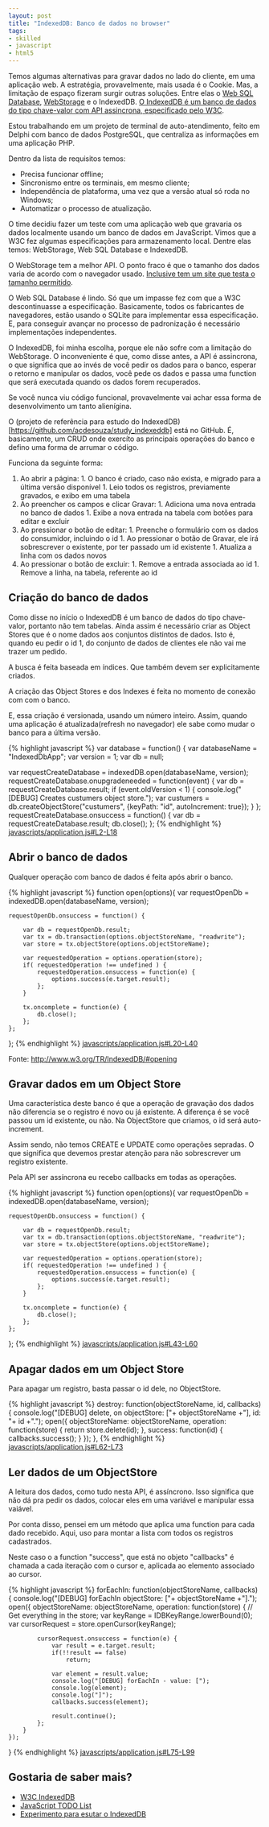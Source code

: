 ```yaml
---
layout: post
title: "IndexedDB: Banco de dados no browser"
tags:
- skilled
- javascript
- html5
---
```

Temos algumas alternativas para gravar dados no lado do cliente, em uma aplicação web.
A estratégia, provavelmente, mais usada é o Cookie. Mas, a limitação de espaço fizeram surgir outras soluções.
Entre elas o [Web SQL Database](http://www.w3.org/TR/webdatabase/), [WebStorage](http://www.w3.org/TR/webstorage/) e o IndexedDB.
[O IndexedDB é um banco de dados do tipo chave-valor com API assincrona, especificado pelo W3C](http://www.w3.org/TR/IndexedDB/).

Estou trabalhando em um projeto de terminal de auto-atendimento, feito em Delphi
com banco de dados PostgreSQL, que centraliza as informações em uma aplicação PHP.

Dentro da lista de requisitos temos:

  * Precisa funcionar offline;
  * Sincronismo entre os terminais, em mesmo cliente;
  * Independência de plataforma, uma vez que a versão atual só roda no Windows;
  * Automatizar o processo de atualização.

O time decidiu fazer um teste com uma aplicação web que gravaria os dados localmente usando um
banco de dados em JavaScript. Vimos que a W3C fez algumas especificações para armazenamento local.
Dentre elas temos: WebStorage, Web SQL Database e IndexedDB.

O WebStorage tem a melhor API. O ponto fraco é que o tamanho dos dados varia de acordo com o navegador usado.
[Inclusive tem um site que testa o tamanho permitido](http://dev-test.nemikor.com/web-storage/support-test/).

O Web SQL Database é lindo. Só que um impasse fez com que a W3C descontinuasse a especificação.
Basicamente, todos os fabricantes de navegadores, estão usando o SQLite para implementar essa especificação.
E, para conseguir avançar no processo de padronização é necessário implementações independentes.


O IndexedDB, foi minha escolha, porque ele não sofre com a limitação do WebStorage.
O inconveniente é que, como disse antes, a API é assincrona, o que significa que ao invés de você pedir
os dados para o banco, esperar o retorno e manipular os dados, você pede os dados e passa uma function
que será executada quando os dados forem recuperados.

Se você nunca viu código funcional, provavelmente vai achar essa forma de desenvolvimento um tanto alienígina.

O (projeto de referência para estudo do IndexedDB)[https://github.com/acdesouza/study_indexeddb] está no GitHub.
É, basicamente, um CRUD onde exercíto as principais operações do banco e defino uma forma de arrumar o código.

Funciona da seguinte forma:

  1. Ao abrir a página:
    1. O banco é criado, caso não exista, e migrado para a última versão disponível
    1. Leio todos os registros, previamente gravados, e exibo em uma tabela
  1. Ao preencher os campos e clicar Gravar:
    1. Adiciona uma nova entrada no banco de dados
    1. Exibe a nova entrada na tabela com botões para editar e excluir
  1. Ao pressionar o botão de editar:
    1. Preenche o formulário com os dados do consumidor, incluindo o id
    1. Ao pressionar o botão de Gravar, ele irá sobrescrever o existente, por ter passado um id existente
    1. Atualiza a linha com os dados novos
  1. Ao pressionar o botão de excluir:
    1. Remove a entrada associada ao id
    1. Remove a linha, na tabela, referente ao id

## Criação do banco de dados

Como disse no início o IndexedDB é um banco de dados do tipo chave-valor, portanto não tem tabelas.
Ainda assim é necessário criar as Object Stores que é o nome dados aos conjuntos distintos de dados. Isto é,
quando eu pedir o id 1, do conjunto de dados de clientes ele não vai me trazer um pedido.

A busca é feita baseada em índices. Que também devem ser explicitamente criados.

A criação das Object Stores e dos Indexes é feita no momento de conexão com com o banco.

E, essa criação é versionada, usando um número inteiro. Assim, quando uma aplicação é
atualizada(refresh no navegador) ele sabe como mudar o banco para a última versão.

{% highlight javascript %}
var database = function() {
var databaseName = "IndexedDbApp";
var version = 1;
var db = null;

var requestCreateDatabase = indexedDB.open(databaseName, version);
requestCreateDatabase.onupgradeneeded = function(event) {
    var db = requestCreateDatabase.result;
    if (event.oldVersion < 1) {
        console.log("[DEBUG] Creates custumers object store.");
        var custumers = db.createObjectStore("custumers", {keyPath: "id", autoIncrement: true});
    }
};
requestCreateDatabase.onsuccess = function() {
    var db = requestCreateDatabase.result;
    db.close();
};
{% endhighlight %}
[javascripts/application.js#L2-L18](https://github.com/acdesouza/study_indexeddb/blob/master/javascripts/application.js#L2-L18)

## Abrir o banco de dados

Qualquer operação com banco de dados é feita após abrir o banco.

{% highlight javascript %}
function open(options){
    var requestOpenDb = indexedDB.open(databaseName, version);

    requestOpenDb.onsuccess = function() {

        var db = requestOpenDb.result;
        var tx = db.transaction(options.objectStoreName, "readwrite");
        var store = tx.objectStore(options.objectStoreName);

        var requestedOperation = options.operation(store);
        if( requestedOperation !== undefined ) {
            requestedOperation.onsuccess = function(e) {
                options.success(e.target.result);
            };
        }

        tx.oncomplete = function(e) {
            db.close();
        };
    };
};
{% endhighlight %}
[javascripts/application.js#L20-L40](https://github.com/acdesouza/study_indexeddb/blob/master/javascripts/application.js#L20-L40)


Fonte: http://www.w3.org/TR/IndexedDB/#opening

## Gravar dados em um Object Store

Uma característica deste banco é que a operação de gravação dos dados não diferencia
se o registro é novo ou já existente. A diferença é se você passou um id existente, ou não.
Na ObjectStore que criamos, o id será auto-increment.

Assim sendo, não temos CREATE e UPDATE como operações sepradas. O que significa que
devemos prestar atenção para não sobrescrever um registro existente.

Pela API ser assíncrona eu recebo callbacks em todas as operações.

{% highlight javascript %}
function open(options){
    var requestOpenDb = indexedDB.open(databaseName, version);

    requestOpenDb.onsuccess = function() {

        var db = requestOpenDb.result;
        var tx = db.transaction(options.objectStoreName, "readwrite");
        var store = tx.objectStore(options.objectStoreName);

        var requestedOperation = options.operation(store);
        if( requestedOperation !== undefined ) {
            requestedOperation.onsuccess = function(e) {
                options.success(e.target.result);
            };
        }

        tx.oncomplete = function(e) {
            db.close();
        };
    };
};
{% endhighlight %}
[javascripts/application.js#L43-L60](https://github.com/acdesouza/study_indexeddb/blob/master/javascripts/application.js#L43-L60)


## Apagar dados em um Object Store

Para apagar um registro, basta passar o id dele, no ObjectStore.

{% highlight javascript %}
destroy: function(objectStoreName, id, callbacks) {
    console.log("[DEBUG] delete, on objectStore: ["+ objectStoreName +"], id: "+ id +".");
    open({
        objectStoreName: objectStoreName,
        operation: function(store) {
            return store.delete(id);
        },
        success: function(id) {
            callbacks.success();
        }
    });
},
{% endhighlight %}
[javascripts/application.js#L62-L73](https://github.com/acdesouza/study_indexeddb/blob/master/javascripts/application.js#L62-L73)

## Ler dados de um ObjectStore

A leitura dos dados, como tudo nesta API, é assíncrono. Isso significa que não dá pra pedir
os dados, colocar eles em uma variável e manipular essa vaiável.

Por conta disso, pensei em um método que aplica uma function para cada dado recebido. Aqui, uso
para montar a lista com todos os registros cadastrados.

Neste caso o a function "success", que está no objeto "callbacks" é chamada a cada iteração com o cursor
e, aplicada ao elemento associado ao cursor.

{% highlight javascript %}
forEachIn: function(objectStoreName, callbacks) {
    console.log("[DEBUG] forEachIn objectStore: ["+ objectStoreName +"].");
    open({
        objectStoreName: objectStoreName,
        operation: function(store) {
            // Get everything in the store;
            var keyRange = IDBKeyRange.lowerBound(0);
            var cursorRequest = store.openCursor(keyRange);

            cursorRequest.onsuccess = function(e) {
                var result = e.target.result;
                if(!!result == false)
                    return;

                var element = result.value;
                console.log("[DEBUG] forEachIn - value: [");
                console.log(element);
                console.log("]");
                callbacks.success(element);

                result.continue();
            };
        }
    });
}
{% endhighlight %}
[javascripts/application.js#L75-L99](https://github.com/acdesouza/study_indexeddb/blob/master/javascripts/application.js#L75-L99)

## Gostaria de saber mais?

  * [W3C IndexedDB](http://www.w3.org/TR/IndexedDB)
  * [JavaScript TODO List](http://www.html5rocks.com/pt/tutorials/indexeddb/todo/)
  * [Experimento para esutar o IndexedDB](https://github.com/acdesouza/study_indexeddb)

